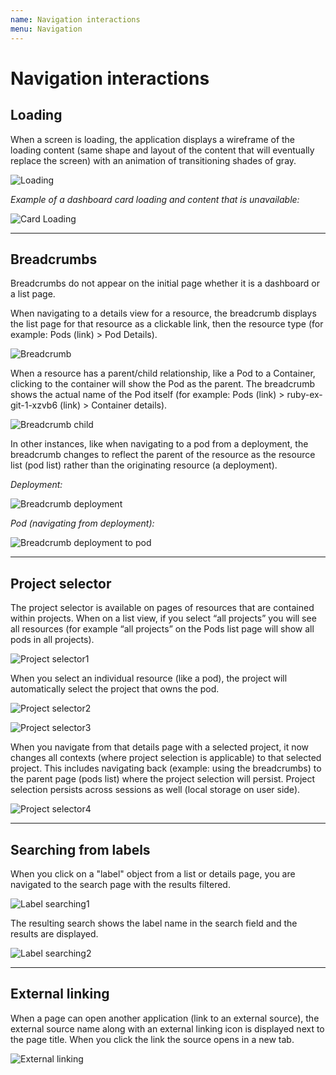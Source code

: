 ```yaml
---
name: Navigation interactions
menu: Navigation
---
```


# Navigation interactions



## Loading

When a screen is loading, the application displays a wireframe of the loading content (same shape and layout of the content that will eventually replace the screen) with an animation of transitioning shades of gray.

![Loading](../images/navigation-loading-page.png)


*Example of a dashboard card loading and content that is unavailable:*

![Card Loading](../images/navigation-card-loading-unavailable.png)

---



## Breadcrumbs


Breadcrumbs do not appear on the initial page whether it is a dashboard or a list page.

When navigating to a details view for a resource, the breadcrumb displays the list page for that resource as a clickable link, then the resource type (for example: Pods (link) > Pod Details).

![Breadcrumb](../images/navigation-breadcrumb.png)

When a resource has a parent/child relationship, like a Pod to a Container, clicking to the container will show the Pod as the parent. The breadcrumb shows the actual name of the Pod itself (for example: Pods (link) > ruby-ex-git-1-xzvb6 (link) > Container details).

![Breadcrumb child](../images/navigation-breadcrumb-child.png)

In other instances, like when navigating to a pod from a deployment, the breadcrumb changes to reflect the parent of the resource as the resource list (pod list) rather than the originating resource (a deployment).

*Deployment:*

![Breadcrumb deployment](../images/navigation-breadcrumb-deployment1.png)

*Pod (navigating from deployment):*

![Breadcrumb deployment to pod](../images/navigation-breadcrumb-deployment2.png)

---

## Project selector

The project selector is available on pages of resources that are contained within projects. When on a list view, if you select “all projects” you will see all resources (for example “all projects” on the Pods list page will show all pods in all projects).

![Project selector1](../images/navigation-projectselector1.png)


When you select an individual resource (like a pod), the project will automatically select the project that owns the pod.

![Project selector2](../images/navigation-projectselector2.png)

![Project selector3](../images/navigation-projectselector3.png)



When you navigate from that details page with a selected project, it now changes all contexts (where project selection is applicable) to that selected project. This includes navigating back (example: using the breadcrumbs) to the parent page (pods list) where the project selection will persist. Project selection persists across sessions as well (local storage on user side).

![Project selector4](../images/navigation-projectselector4.png)

---

## Searching from labels

When you click on a "label" object from a list or details page, you are navigated to the search page with the results filtered.

![Label searching1](../images/navigation-labels.png)


The resulting search shows the label name in the search field and the results are displayed.

![Label searching2](../images/navigation-labels-search.png)

---

## External linking

When a page can open another application (link to an external source), the external source name along with an external linking icon is displayed next to the page title. When you click the link the source opens in a new tab.

![External linking](../images/navigation-externallinking.png)

